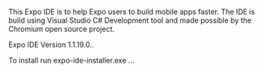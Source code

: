 This Expo IDE is to help Expo users to build mobile apps faster. The IDE is build using Visual Studio C# Development tool and made possible by the Chromium open source project.

Expo IDE Version 1.1.19.0..

To install run expo-ide-installer.exe ...
